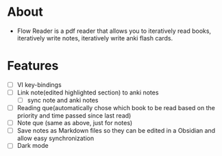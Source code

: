 # About
- Flow Reader is a pdf reader that allows you to iteratively read books, iteratively write notes, iteratively write anki flash cards.

# Features
- [ ] VI key-bindings
- [ ] Link note(edited highlighted section) to anki notes
  - [ ] sync note and anki notes
- [ ] Reading que(automatically chose which book to be read based on the priority and time passed since last read)
- [ ] Note que (same as above, just for notes)
- [ ] Save notes as Markdown files so they can be edited in a Obsidian and allow easy synchronization
- [ ] Dark mode
